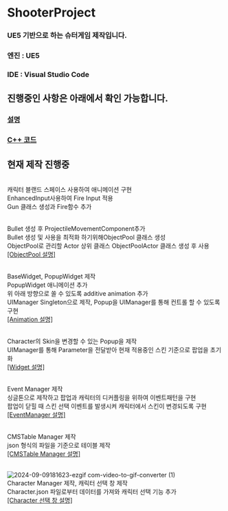 # ShooterProject
### UE5 기반으로 하는 슈터게임 제작입니다.
### **엔진 : UE5**
### **IDE : Visual Studio Code**<br>

## 진행중인 사항은 아래에서 확인 가능합니다.
### [설명](https://github.com/HongJaehan-hub/ShooterProject/tree/main/%EC%84%A4%EB%AA%85)
### [C++ 코드](https://github.com/HongJaehan-hub/ShooterProject/tree/main/ShooterGame/Source/ShooterGame)

## 현재 제작 진행중

<br>캐릭터 블랜드 스페이스 사용하여 애니메이션 구현
<br>EnhancedInput사용하여 Fire Input 적용
<br>Gun 클래스 생성과 Fire함수 추가<br>

<br>Bullet 생성 후 ProjectileMovementComponent추가 
<br>Bullet 생성 및 사용을 최적화 하기위해ObjectPool 클래스 생성 
<br>ObjectPool로 관리할 Actor 상위 클래스 ObjectPoolActor 클래스 생성 후 사용 
<br>[[ObjectPool 설명]](https://github.com/HongJaehan-hub/ShooterProject/tree/main/%EC%84%A4%EB%AA%85/ObjectPool)

<br> BaseWidget, PopupWidget 제작
<br> PopupWidget 애니메이션 추가
<br> 위 아래 방향으로 쏠 수 있도록 additive animation 추가
<br> UIManager Singleton으로 제작, Popup을 UIManager를 통해 컨트롤 할 수 있도록 구현
<br>[[Animation 설명]](https://github.com/HongJaehan-hub/ShooterProject/tree/main/%EC%84%A4%EB%AA%85/Animation)

<br> Character의 Skin을 변경할 수 있는 Popup을 제작
<br> UIManager를 통해 Parameter을 전달받아 현재 적용중인 스킨 기준으로 팝업을 초기화
<br>[[Widget 설명]](https://github.com/HongJaehan-hub/ShooterProject/tree/main/%EC%84%A4%EB%AA%85/Widget)

<br> Event Manager 제작
<br> 싱글톤으로 제작하고 팝업과 캐릭터의 디커플링을 위하여 이벤트패턴을 구현
<br> 팝업이 닫힐 때 스킨 선택 이벤트를 발생시켜 캐릭터에서 스킨이 변경되도록 구현
<br>[[EventManager 설명]](https://github.com/HongJaehan-hub/ShooterProject/tree/main/%EC%84%A4%EB%AA%85/EventManager)

<br> CMSTable Manager 제작
<br> json 형식의 파일을 기준으로 테이블 제작
<br>[[CMSTable Manager 설명]](https://github.com/HongJaehan-hub/ShooterProject/tree/main/%EC%84%A4%EB%AA%85/LoadContentTable)

<br>![2024-09-09181623-ezgif com-video-to-gif-converter (1)](https://github.com/user-attachments/assets/00d3663a-13b2-41cd-b8e2-cbc050ab1119)
<br> Character Manager 제작, 캐릭터 선택 창 제작
<br> Character.json 파일로부터 데이터를 가져와 캐릭터 선택 기능 추가
<br>[[Character 선택 창 설명]](https://github.com/HongJaehan-hub/ShooterProject/tree/main/%EC%84%A4%EB%AA%85/Character)
